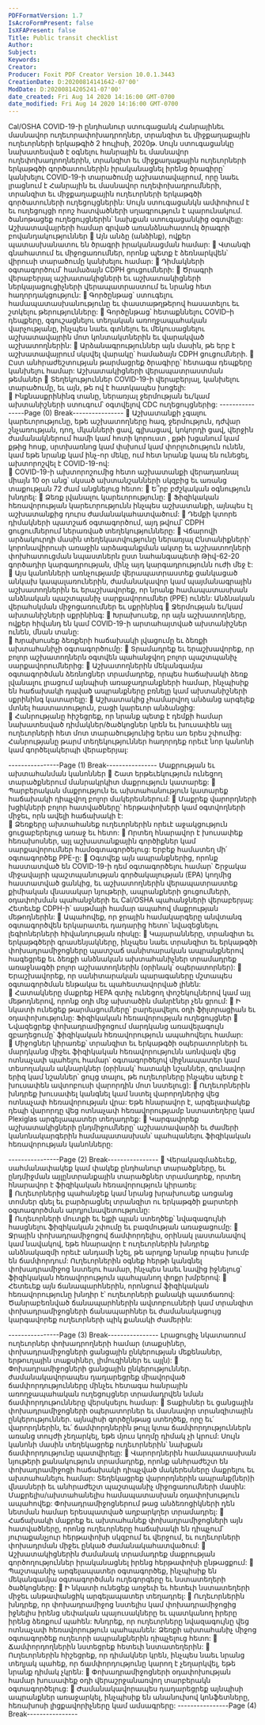 ```yaml
---
PDFFormatVersion: 1.7
IsAcroFormPresent: false
IsXFAPresent: false
Title: Public transit checklist
Author: 
Subject: 
Keywords: 
Creator: 
Producer: Foxit PDF Creator Version 10.0.1.3443
CreationDate: D:20200814141642-07'00'
ModDate: D:20200814205241-07'00'
date_created: Fri Aug 14 2020 14:16:00 GMT-0700
date_modified: Fri Aug 14 2020 14:16:00 GMT-0700
---
```

Cal/OSHA COVID-19-ի ընդհանուր ստուգացանկ 
Հանրայինեւ մասնավոր ուղեւորափոխադրողներ, տրանզիտ 
 եւ միջքաղաքային ուղեւորների երկաթգիծ 
2 հուլիսի, 2020թ. 
Սույն ստուգացանկը նախատեսված է օգնելու հանրային եւ մասնավոր ուղեփոխադրողներին, 
տրանզիտ եւ միջքաղաքային ուղեւորների երկաթգծի գործատուներին իրականացնել իրենց ծրագիրը՝ 
կանխելու COVID-19-ի տարածումը աշխատավայրում, որը նաեւ լրացնում է Հանրային եւ մասնավոր 
ուղեփոխադրումների, տրանզիտ եւ միջքաղաքային ուղեւորների երկաթգծի գործատուների 
ուղեցույցներին: Սույն ստուգացանկն ամփոփում է եւ ուղեցույցի որոշ հատվածների սղագրություն է 
պարունակում. ծանոթացեք ուղեցույցներին՝ նախքան ստուգացանկից օգտվելը: 
Աշխատավայրերի համար գրված 
առանձնահատուկ ծրագրի 
բովանդակություններ 
 Այն անձը (անձինք), ովքեր պատասխանատու են ծրագրի իրականացման համար: 
 Վտանգի գնահատում եւ միջոցառումներ, որոնք պետք է ձեռնարկվեն՝ վիրուսի 
տարածումը կանխելու համար: 
 Դիմակների օգտագործում՝ համաձայն CDPH ցուցումների: 
 Ծրագրի վերաբերյալ աշխատակիցների եւ աշխատակիցների ներկայացուցիչների 
վերապատրաստում եւ նրանց հետ հաղորդակցություն: 
 Գործընթաց՝ ստուգելու համապատասխանությունը եւ փաստաթղթերով հասատելու եւ 
շտկելու թերությունները: 
 Գործընթաց՝ հետաքննելու COVID–ի դեպքերը, զգուշացնելու տեղական 
առողջապահական վարչությանը, ինչպես նաեւ գտնելու եւ մեկուսացնելու 
աշխատավայրին մոտ կոնտակտներին եւ վարակված աշխատողներին: 
 Արձանագրություններ այն մասին, թե երբ է աշխատավայրում սկսվել վարակը՝ 
համաձայն CDPH ցուցումների. 
 Ըստ անհրաժեշտության թարմացրեք ծրագիրը՝ հետագա դեպքերը կանխելու համար: 
Աշխատակիցների վերապատրաստման 
թեմաներ 
 Տեղեկություններ COVID-19-ի վերաբերյալ, կանխելու տարածումը, եւ այն, թե ով է 
հատկապես խոցելի:  
 Ինքնասքրինինգ տանը, ներառյալ ջերմության եւ/կամ ախտանիշների ստուգում՝ 
օգտվելով CDC ուղեցույցներից: 
----------------Page (0) Break----------------
 Աշխատանքի չգալու կարեւորությունը, եթե աշխատողները հազ, ջերմություն, դժվար 
շնչառության, դող, մկանների ցավ, գլխացավ, կոկորդի ցավ, վերջին ժամանակներում 
համի կամ հոտի կորուստ , քթի խցանում կամ քթից հոսք, սրտխառնոց կամ փսխում 
կամ փորլուծություն ունեն, կամ եթե նրանք կամ ինչ-որ մեկը, ում հետ նրանք կապ են 
ունեցել, ախտորոշվել է COVID-19-ով:  
 COVID-19-ի ախտորոշումից հետո աշխատանքի վերադառնալ միայն 10 օր անց՝ 
սկսած ախտանշանների սկզբից եւ առանց տաքության 72 ժամ անցնելուց հետո: 
 Ե՞րբ բժշկական օգնություն խնդրել: 
 Ձեռք լվանալու կարեւորությունը: 
 Ֆիզիկական հեռավորության կարեւորությունն ինչպես աշխատանքի, այնպես էլ 
աշխատանքից դուրս ժամանակահատվածում: 
 Դեմքի կտորե դիմակների պատշաճ օգտագործում, այդ թվում՝ CDPH ցուցումներում 
ներառված տեղեկությունները: 
 Վճարովի արձակուրդի մասին տեղեկատվությունը ներառյալ Ընտանիքների՝  
կորոնավիրուսի առաջին արձագանքման ակտը եւ աշխատողների փոխհատուցման 
նպաստներն ըստ նահանգապետի Թիվ-62-20 գործադիր կարգադրության, մինչ այդ 
կարգադրությունն ուժի մեջ է: 
 Այս կանոնների առնչությամբ վերապատրաստեք ցանկացած անկախ 
կապալառուներին, ժամանակավոր կամ պայմանագրային աշխատողներին եւ 
երաշխավորեք, որ նրանք համապատասխան անձնական պաշտպանիչ 
սարքավորումներ (PPE) ունեն: 
Անձնական վերահսկման միջոցառումներ եւ 
սքրինինգ 
 Ջերմության եւ/կամ ախտանիշների սքրինինգ: 
 Խրախուսեք, որ այն աշխատողները, ովքեր հիվանդ են կամ COVID-19-ի 
արտահայտված ախտանիշներ ունեն, մնան տանը:  
 Խրախուսեք ձեռքերի հաճախակի լվացումը եւ ձեռքի ախտահանիչի օգտագործումը: 
 Տրամադրեք եւ երաշխավորեք, որ բոլոր աշխատողներն օգտվեն պահանջվող բոլոր 
պաշտպանիչ սարքավորումներից: 
 Աշխատողներին մեկանգամյա օգտագործման ձեռնոցներ տրամադրեք, որպես 
հաճախակի ձեռք լվանալու լրացում այնպիսի առաջադրանքների համար, ինչպիսիք 
են հաճախակի դպված ապրանքները բռնելը կամ ախտանիշների սքրինինգ 
կատարելը: 
 Աշխատակից չհամարվող անձանց արգելեք մտնել հաստատություն, բացի կարեւոր 
անձանցից:  
 Հանրությանը հիշեցրեք, որ նրանք պետք է դեմքի համար նախատեսված 
դիմակներ/ծածկոցներ կրեն եւ խուսափեն այլ ուղեւորների հետ մոտ տարածությունից 
երես առ երես շփումից: Հանրությանը թարմ տեղեկություններ հաղորդեք որեւէ նոր 
կանոնի կամ գործելակերպի վերաբերյալ: 
 
 
 
----------------Page (1) Break----------------
Մաքրության եւ ախտահանման կանոններ 
 Շատ երթեւեկություն ունեցող տարածքներում մանրակրկիտ մաքրություն կատարեք: 
 Պարբերական մաքրություն եւ ախտահանություն կատարեք հաճախակի դիպչվող 
բոլոր մակերեսներում: 
 Մաքրեք վարորդների խցիկների բոլոր հատվածները՝ հերթափոխերի կամ 
օգտվողների միջեւ, որն ավելի հաճախակի է:  
 Ձեռքերը ախտահանեք ուղեւորներին որեւէ աջակցություն ցուցաբերելուց առաջ եւ 
հետո: 
 Որտեղ հնարավոր է խուսափեք հեռախոսներ, այլ աշխատանքային գործիքներ կամ 
սարքավորումներ համօգտագործելուց: Երբեք համատեղ մի՛ օգտագործեք PPE-ը: 
 Օգտվեք այն ապրանքներից, որոնք հաստատված են COVID-19-ի դեմ օգտագործելու 
համար՝ Շրջակա միջավայրի պաշտպանության գործակալության (EPA) կողմից 
հաստատված ցանկից, եւ աշխատողներին վերապատրաստեք քիմիական վնասակար 
նյութերի, ապրանքների ցուցումների, օդափոխման պահանջների եւ Cal/OSHA 
պահանջների վերաբերյալ: Հետեւեք CDPH-ի՝ ասթմայի համար ապահով մաքրության 
մեթոդներին: 
 Ապահովեք, որ ջրային համակարգերը անվտանգ օգտագործվեն երկարատեւ 
դադարից հետո՝ նվազեցնելու լեգիոներների հիվանդության ռիսկը: 
 Կայարանները, տրանզիտ եւ երկաթգծերի գրասենյակները, ինչպես նաեւ տրանզիտ եւ 
երկաթգծի փոխադրամիջոցները պատշաճ սանիտարական ապրանքներով հագեցրեք 
եւ ձեռքի անձնական ախտահանիչներ տրամադրեք առաջնագծի բոլոր 
աշխատողներին (օրինակ՝ օպերատորներ): 
 Երաշխավորեք, որ սանիտարական պարագաները մշտապես օգտագործման 
ենթակա եւ պահեստավորված լինեն:  
 Հատակները մաքրեք HEPA զտիչ ունեցող փոշեկուլներով կամ այլ մեթոդներով, որոնք 
օդի մեջ ախտածին մանրէներ չեն ցրում: 
 Ի նկատի ունեցեք թարմացումները՝ բարելավելու օդի ֆիլտրացիան եւ 
օդափոխությունը: 
Ֆիզիկական հեռավորության ուղեցույցներ 
 Նվազեցրեք փոխադրամիջոցում մարդկանց առավելագույն զբաղեցումը՝ ֆիզիկական 
հեռավորություն ապահովելու համար:   
 Միջոցներ կիրառեք՝ տրանզիտ եւ երկաթգծի օպերատորների եւ մարդկանց միջեւ 
ֆիզիկական հեռավորությունն առնվազն վեց ոտնաչափ պահելու համար՝ 
օգտագործելով միջնապատեր կամ տեսողական ակնարկներ (օրինակ՝ հատակի 
նշաններ, գունավոր երիզ կամ նշաններ՝ ցույց տալու, թե ուղեւորները ինչպես պետք է 
խուսափեն ավտոբուսի վարորդին մոտ նստելուց): 
 Ուղեւորներին խնդրեք խուսափել կանգնել կամ նստել վարորդներից վեց ոտնաչափ 
հեռավորության վրա: Եթե հնարավոր է, արգելափակեք դեպի վարորդը վեց 
ոտնաչափ հեռավորությամբ նստատեղերը կամ Plexiglas արգելապատեր տեղադրեք: 
 Կարգավորեք աշխատակիցների ընդմիջումները՝ աշխատավարձի եւ ժամերի 
կանոնակարգերին համապատասխան՝ պահպանելու ֆիզիկական հեռավորության 
կանոնները:  
 
----------------Page (2) Break----------------
 Վերակազմաձեւեք, սահմանափակեք կամ փակեք ընդհանուր տարածքները, եւ 
ընդմիջման այլընտրանքային տարածքներ տրամադրեք, որտեղ հնարավոր է 
ֆիզիկական հեռավորություն կիրառել:  
 Ուղեւորներից պահանջեք կամ նրանց խրախուսեք առցանց տոմսեր գնել եւ 
բարձրացնել տրանզիտ ու երկաթգծի քարտերի օգտագործման 
արդյունավետությունը:  
 Ուղեւորների մուտքի եւ ելքի պլան ստեղծեք՝ նվազագույնի հասցնելու ֆիզիկական 
շփումը եւ բազմության առաջացումը: 
 Ջրային փոխադրամիջոցով ճամփորդելիս, օրինակ լաստանավով կամ նավակով, եթե 
հնարավոր է ուղեւորներին խնդրեք անձնակազմի որեւէ անդամի նշել, թե արդյոք 
նրանք որպես խումբ են ճամփորդում: Ուղեւորներին օգնեք հերթի կանգնել 
փոխադրամիջոց նստելու համար, ինչպես նաեւ նավից իջնելուց՝ ֆիզիկական 
հեռավորություն պահպանող փոքր խմբերով: 
 Հետեւեք այն ճանապարհներին, որոնցում ֆիզիկական հեռավորությունը խնդիր է՝ 
ուղեւորների քանակի պատճառով: Ծանրաբեռնված ճանապարհներին ավտոբուսների 
կամ տրանզիտ փոխադրամիջոցների  ճանապարհներ եւ ժամանակացույց 
կարգավորեք ուղեւորների պիկ քանակի ժամերին: 
  
----------------Page (3) Break----------------
Լրացուցիչ նկատառում ուղեւորներ 
փոխադրողների համար (տաքսիներ, 
փոխադրամիջոցների ցանցային ընկերության 
մեքենաներ, երթուղային տաքսիներ, 
լիմուզիններ եւ այլն): 
 Փոխադրամիջոցների ցանցային ընկերություններ. ժամանակավորապես 
դադարեցրեք միավորված ճամփորդությունները մինչեւ հետագա հանրային 
առողջապահական ուղեցույցներ տրամադրվեն նման ճամփորդութունները 
վերսկսելու համար: 
 Տաքիսներ եւ ցանցային փոխադրամիջոցների օպերատորներ եւ մասնավոր 
տրանզիտային ընկերություններ. այնպիսի գործընթաց ստեղծեք, որը եւ՛ 
վարորդներին, եւ՛ ճամփորդներին թույլ կտա ճամփորդություններն առանց տույժի 
չեղարկել, եթե մյուս կողմը դիմակ չի կրում: Սույն կանոնի մասին տեղեկացրեք 
ուղեւորներին՝ նախքան ճամփորդությունը պատվիրելը: 
 Վարորդներին համապատասխան նյութերի քանակություն տրամադրեք, որոնք 
անհրաժեշտ են փոխադրամիջոցի հաճախակի դիպչված մակերեսները մաքրելու եւ 
ախտահանելու համար: Տեղեկացրեք վարորդներին ապրանք(ներ)ի վնասների եւ 
անհրաժեշտ պաշտպանիչ միջոցառումների մասին: Մաքրելիս/ախտահանելիս 
համապատասխան օդափոխություն ապահովեք: Փոխադրամիջոցներում թաց 
անձեռոցիկների դեն նետման համար երեսպատված աղբարկղեր տրամադրել: 
 Հաճախակի մաքրեք եւ ախտահանեք փոխադրամիջոցների այն հատվածները, որոնց 
ուղեւորները հաճախակի են դիպչում՝ յուրաքանչյուր հերթափոխի սկզբում եւ վերջում, 
եւ ուղեւորների փոխադրման միջեւ ընկած ժամանակահատվածում: 
 Աշխատակիցներին ժամանակ տրամադրեք մաքրության գործողություններ 
իրականացնել իրենց հերթափոխի ընթացքում: 
 Պաշտպանիչ արգելապատեր օգտագործեք, ինչպիսիք են մեկանգամյա 
օգտագործման ուղեգորգերը եւ նստատեղերի ծածկոցները: 
 Ի նկատի ունեցեք առջեւի եւ հետեւի նստատեղերի միջեւ անթափանցիկ 
արգելապատեր տեղադրել: 
 Ուղեւորներին խնդրեք, որ փոխադրամիջոց նստելիս կամ փոխադրամիջոցից իջնելիս 
իրենց սեփական պայուսակները եւ պատկանող իրերը իրենց ձեռքում պահեն: 
Խնդրեք, որ ուղեւորները նվազագույնը վեց ոտնաչափ հեռավորություն պահպանեն: 
Ձեռքի ախտահանիչ միջոց օգտագործեք ուղեւորի ապրանքներին դիպչելուց հետո: 
 Ճամփորդողներին նստեցրեք հետեւի նստատեղերին: 
 Ուղեւորներին հիշեցրեք, որ դիմակներ կրեն, ինչպես նաեւ նրանց տեղյակ պահեք, որ 
ճամփորդությունը կարող է չեղարկվել, եթե նրանք դիմակ չկրեն: 
 Փոխադրամիջոցների օդափոխության համար խուսափեք օդի վերաշրջանառվող 
տարբերակն օգտագործելուց: 
 Ժամանակավորապես դադարեցրեք այնպիսի ապրանքներ առաջարկել, ինչպիսիք են 
անանուխով կոնֆետները, հեռախոսի լիցքավորիչները կամ ամսագրերը: 
----------------Page (4) Break----------------
